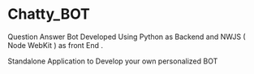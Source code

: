 # Chatty_BOT

Question Answer Bot Developed Using Python as Backend and NWJS ( Node WebKit ) as front End . 

Standalone Application to Develop your own personalized BOT 

